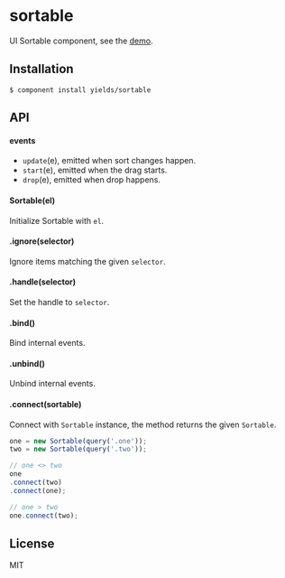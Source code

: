# sortable

  UI Sortable component, see the [demo](http://yields.github.io/sortable/index.html).

## Installation

    $ component install yields/sortable

## API

#### events

  - `update`(e), emitted when sort changes happen.
  - `start`(e), emitted when the drag starts.
  - `drop`(e), emitted when drop happens.

#### Sortable(el)

Initialize Sortable with `el`.

#### .ignore(selector)

Ignore items matching the given `selector`.

#### .handle(selector)

Set the handle to `selector`.

#### .bind()

Bind internal events.

#### .unbind()

Unbind internal events.

#### .connect(sortable)

Connect with `Sortable` instance, the method returns the given `Sortable`.

```js
one = new Sortable(query('.one'));
two = new Sortable(query('.two'));

// one <> two
one
.connect(two)
.connect(one);

// one > two
one.connect(two);

```

## License

  MIT
